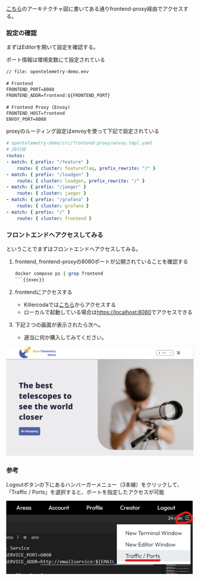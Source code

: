 [こちら](https://opentelemetry.io/docs/demo/architecture/)のアーキテクチャ図に書いてある通りfrontend-proxy経由でアクセスする。

### 設定の確認

まずはEditorを開いて設定を確認する。

ポート情報は環境変数にて設定されている
```env
// file: opentelemetry-demo.env

# Frontend
FRONTEND_PORT=8080
FRONTEND_ADDR=frontend:${FRONTEND_PORT}

# Frontend Proxy (Envoy)
FRONTEND_HOST=frontend
ENVOY_PORT=8080
```
proxyのルーティング設定はenvoyを使って下記で設定されている

```yaml
# opentelemetry-demo/src/frontend-proxy/envoy.tmpl.yaml
# 28行目
routes:
- match: { prefix: "/feature" }
    route: { cluster: featureflag, prefix_rewrite: "/" }
- match: { prefix: "/loadgen" }
    route: { cluster: loadgen, prefix_rewrite: "/" }
- match: { prefix: "/jaeger" }
    route: { cluster: jaeger }
- match: { prefix: "/grafana" }
    route: { cluster: grafana }
- match: { prefix: "/" }
    route: { cluster: frontend }
```

### フロントエンドへアクセスしてみる

ということでまずはフロントエンドへアクセスしてみる。

1. frontend, frontend-proxyの8080ポートが公開されていることを確認する

    ```bash
    docker compose ps | grep frontend
    ```{{exec}}


2. frontendにアクセスする
   - Killercodaでは[こちら]({{TRAFFIC_HOST1_8080}})からアクセスする
   - ローカルで起動している場合は<https://localhost:8080>でアクセスできる

3. 下記２つの画面が表示されたら次へ。
   - 適当に何か購入してみてください。

![ホーム画面](./assets/frontend.png)


### 参考

Logoutボタンの下にあるハンバーガーメニュー（3本線）をクリックして、「Traffic / Ports」を選択すると、ポートを指定したアクセスが可能

![トラフィックポート画面](./assets/traffic_port.png)